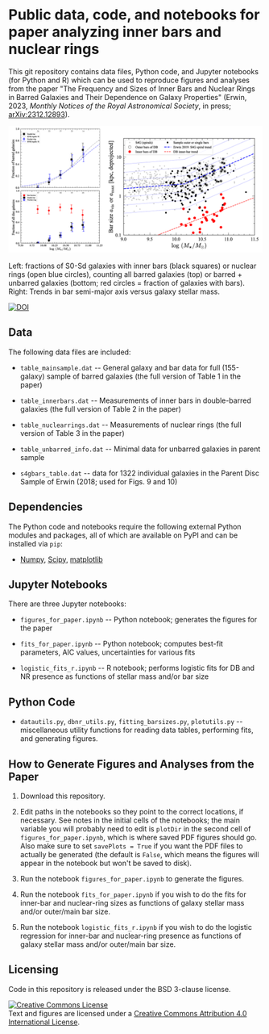 # Public data, code, and notebooks for paper analyzing inner bars and nuclear rings

This git repository contains data files, Python code, and Jupyter
notebooks (for Python and R) which can be used to reproduce figures and
analyses from the paper "The Frequency and Sizes of Inner Bars and
Nuclear Rings in Barred Galaxies and Their Dependence on Galaxy
Properties" (Erwin, 2023, *Monthly Notices of the Royal Astronomical
Society*, in press; [arXiv:2312.12893](http://arxiv.org/abs/2312.12893)).


![Trends](./composite_fig_for_github.png)

Left: fractions of S0-Sd galaxies with inner bars (black squares) or nuclear rings
(open blue circles), counting all barred galaxies (top) or barred + unbarred galaxies 
(bottom; red circles = fraction of galaxies with bars).
Right: Trends in bar semi-major axis versus galaxy stellar mass.

<!-- [![DOI](https://zenodo.org/badge/DOI/10.5281/zenodo.10417791.svg)](https://doi.org/10.5281/zenodo.10417791) -->
[![DOI](https://zenodo.org/badge/DOI/10.5281/zenodo.10252782.svg)](https://doi.org/10.5281/zenodo.10252782)



## Data

The following data files are included:

   * `table_mainsample.dat` -- General galaxy and bar data for full (155-galaxy) sample
    of barred galaxies (the full version of Table 1 in the paper)
    
   * `table_innerbars.dat` -- Measurements of inner bars in double-barred galaxies 
   (the full version of Table 2 in the paper)

   * `table_nuclearrings.dat` -- Measurements of nuclear rings (the full version of Table 3 
   in the paper)

   * `table_unbarred_info.dat` -- Minimal data for unbarred galaxies in parent sample

   * `s4gbars_table.dat` -- data for 1322 individual galaxies in the Parent Disc Sample
   of Erwin (2018; used for Figs. 9 and 10)


## Dependencies

The Python code and notebooks require the following external Python modules and packages,
all of which are available on PyPI and can be installed via `pip`:

   * [Numpy](https://www.numpy.org), [Scipy](https://www.scipy.org), 
   [matplotlib](https://matplotlib.org)


## Jupyter Notebooks

There are three Jupyter notebooks:

   * `figures_for_paper.ipynb` -- Python notebook; generates the figures for the paper

   * `fits_for_paper.ipynb` -- Python notebook; computes best-fit parameters, AIC
   values, uncertainties for various fits

   * `logistic_fits_r.ipynb` -- R notebook; performs logistic fits for DB and NR presence
   as functions of stellar mass and/or bar size


## Python Code

   * `datautils.py`, `dbnr_utils.py`, `fitting_barsizes.py`, `plotutils.py` -- miscellaneous 
   utility functions for reading data tables, performing fits, and generating figures.
   


## How to Generate Figures and Analyses from the Paper

1. Download this repository.

2. Edit paths in the notebooks so they point to the correct locations, if necessary.
See notes in the initial cells of the notebooks; the main variable you will probably
need to edit is `plotDir` in the second cell of `figures_for_paper.ipynb`,
which is where saved PDF figures should go. Also make sure to set `savePlots = True`
if you want the PDF files to actually be generated (the default is `False`, which
means the figures will appear in the notebook but won't be saved to disk).

3. Run the notebook `figures_for_paper.ipynb` to generate the figures.

4. Run the notebook `fits_for_paper.ipynb` if you wish to do the fits for inner-bar
and nuclear-ring sizes as functions of galaxy stellar mass and/or outer/main bar size.

5. Run the notebook `logistic_fits_r.ipynb` if you wish to do the logistic regression
for inner-bar and nuclear-ring presence as functions of galaxy stellar mass and/or 
outer/main bar size.



## Licensing

Code in this repository is released under the BSD 3-clause license.

<a rel="license" href="http://creativecommons.org/licenses/by/4.0/">
<img alt="Creative Commons License" style="border-width:0" 
src="https://i.creativecommons.org/l/by/4.0/88x31.png" /></a><br />
Text and figures are licensed under a <a rel="license" href="http://creativecommons.org/licenses/by/4.0/">Creative Commons Attribution 4.0 International License</a>.
